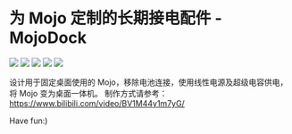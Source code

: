 # 为 Mojo 定制的长期接电配件 - MojoDock
![](img/DSC01919.jpg)
![](img/DSC02048.jpg)
![](img/DSC02099.jpg)
![](img/DSC02117.jpg)
![](img/DSC02125.jpg)

设计用于固定桌面使用的 Mojo，移除电池连接，使用线性电源及超级电容供电，将 Mojo 变为桌面一体机。
制作方式请参考：https://www.bilibili.com/video/BV1M44y1m7yG/

Have fun:)
